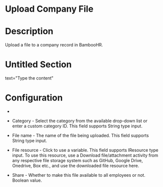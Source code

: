 ﻿# Upload Company File

# Description

Upload a file to a company record in BambooHR.

# Untitled Section

text="Type the content"

# Configuration

* 
* Category - Select the category from the available drop-down list or enter a custom category ID. This field supports String type input.
* File name - The name of the file being uploaded. This field supports String type input.
* File resource - Click to use a variable. This field supports IResource type input. To use this resource, use a Download file/attachment activity from any respective file storage system such as GitHub, Google Drive, Onedrive, Box etc., and use the downloaded file resource here.







* Share - Whether to make this file available to all employees or not. Boolean value.

